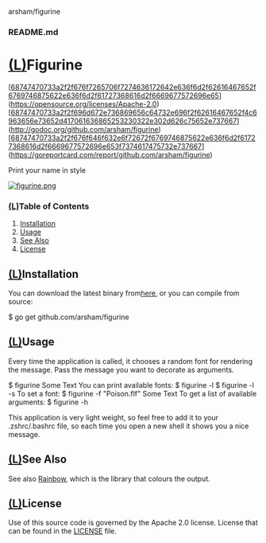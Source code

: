 arsham/figurine

###    README.md

# [(L)](https://github.com/arsham/figurine#figurine)Figurine

[[68747470733a2f2f676f7265706f7274636172642e636f6d2f62616467652f6769746875622e636f6d2f61727368616d2f6669677572696e65](../_resources/d44fec0bdd61765720e0a381fdf75da3.bin)](https://opensource.org/licenses/Apache-2.0)[[68747470733a2f2f696d672e736869656c64732e696f2f62616467652f4c6963656e73652d417061636865253230322e302d626c75652e737667](../_resources/910356e190dee6a2626038b2492f9a57.bin)](http://godoc.org/github.com/arsham/figurine)[[68747470733a2f2f676f646f632e6f72672f6769746875622e636f6d2f61727368616d2f6669677572696e653f7374617475732e737667](../_resources/6ac4d9948bd755f8116f3a3192a36819.bin)](https://goreportcard.com/report/github.com/arsham/figurine)

Print your name in style

[![figurine.png](../_resources/03e2da28b9fe9db3893d3d43e53dae4c.png)](https://github.com/arsham/figurine/blob/master/docs/figurine.png?raw=true)

### [(L)](https://github.com/arsham/figurine#table-of-contents)Table of Contents

1. [Installation](https://github.com/arsham/figurine#installation)
2. [Usage](https://github.com/arsham/figurine#usage)
3. [See Also](https://github.com/arsham/figurine#see-also)
4. [License](https://github.com/arsham/figurine#license)

## [(L)](https://github.com/arsham/figurine#installation)Installation

You can download the latest binary from[here](https://github.com/arsham/figurine/releases), or you can compile from source:

$ go get github.com/arsham/figurine

## [(L)](https://github.com/arsham/figurine#usage)Usage

Every time the application is called, it chooses a random font for rendering the message. Pass the message you want to decorate as arguments.

$ figurine Some Text
You can print available fonts:
$ figurine -l
$ figurine -l -s
To set a font:
$ figurine -f "Poison.flf" Some Text
To get a list of available arguments:
$ figurine -h

This application is very light weight, so feel free to add it to your .zshrc/.bashrc file, so each time you open a new shell it shows you a nice message.

## [(L)](https://github.com/arsham/figurine#see-also)See Also

See also [Rainbow](https://github.com/arsham/rainbow), which is the library that colours the output.

## [(L)](https://github.com/arsham/figurine#license)License

Use of this source code is governed by the Apache 2.0 license. License that can be found in the [LICENSE](https://github.com/arsham/figurine/blob/master/LICENSE) file.